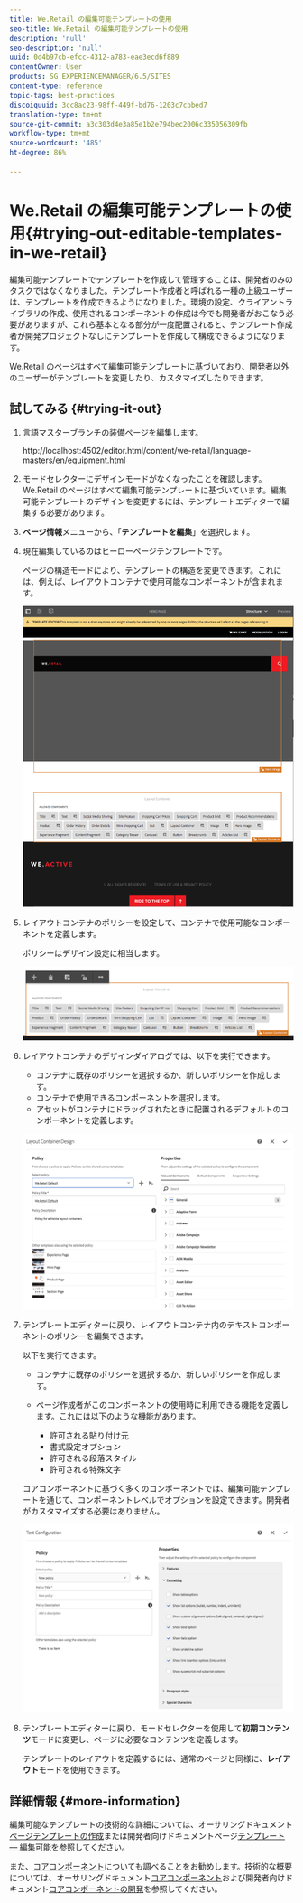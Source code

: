 ```yaml
---
title: We.Retail の編集可能テンプレートの使用
seo-title: We.Retail の編集可能テンプレートの使用
description: 'null'
seo-description: 'null'
uuid: 0d4b97cb-efcc-4312-a783-eae3ecd6f889
contentOwner: User
products: SG_EXPERIENCEMANAGER/6.5/SITES
content-type: reference
topic-tags: best-practices
discoiquuid: 3cc8ac23-98ff-449f-bd76-1203c7cbbed7
translation-type: tm+mt
source-git-commit: a3c303d4e3a85e1b2e794bec2006c335056309fb
workflow-type: tm+mt
source-wordcount: '485'
ht-degree: 86%

---
```



# We.Retail の編集可能テンプレートの使用{#trying-out-editable-templates-in-we-retail}

編集可能テンプレートでテンプレートを作成して管理することは、開発者のみのタスクではなくなりました。テンプレート作成者と呼ばれる一種の上級ユーザーは、テンプレートを作成できるようになりました。環境の設定、クライアントライブラリの作成、使用されるコンポーネントの作成は今でも開発者がおこなう必要がありますが、これら基本となる部分が一度配置されると、テンプレート作成者が開発プロジェクトなしにテンプレートを作成して構成できるようになります。

We.Retail のページはすべて編集可能テンプレートに基づいており、開発者以外のユーザーがテンプレートを変更したり、カスタマイズしたりできます。

## 試してみる  {#trying-it-out}

1. 言語マスターブランチの装備ページを編集します。

   http://localhost:4502/editor.html/content/we-retail/language-masters/en/equipment.html

1. モードセレクターにデザインモードがなくなったことを確認します。We.Retail のページはすべて編集可能テンプレートに基づいています。編集可能テンプレートのデザインを変更するには、テンプレートエディターで編集する必要があります。
1. **ページ情報**&#x200B;メニューから、「**テンプレートを編集**」を選択します。
1. 現在編集しているのはヒーローページテンプレートです。

   ページの構造モードにより、テンプレートの構造を変更できます。これには、例えば、レイアウトコンテナで使用可能なコンポーネントが含まれます。

   ![chlimage_1-138](assets/chlimage_1-138.png)

1. レイアウトコンテナのポリシーを設定して、コンテナで使用可能なコンポーネントを定義します。

   ポリシーはデザイン設定に相当します。

   ![chlimage_1-139](assets/chlimage_1-139.png)

1. レイアウトコンテナのデザインダイアログでは、以下を実行できます。

   * コンテナに既存のポリシーを選択するか、新しいポリシーを作成します。
   * コンテナで使用できるコンポーネントを選択します。
   * アセットがコンテナにドラッグされたときに配置されるデフォルトのコンポーネントを定義します。

   ![chlimage_1-140](assets/chlimage_1-140.png)

1. テンプレートエディターに戻り、レイアウトコンテナ内のテキストコンポーネントのポリシーを編集できます。

   以下を実行できます。

   * コンテナに既存のポリシーを選択するか、新しいポリシーを作成します。
   * ページ作成者がこのコンポーネントの使用時に利用できる機能を定義します。これには以下のような機能があります。

      * 許可される貼り付け元
      * 書式設定オプション
      * 許可される段落スタイル
      * 許可される特殊文字

   コアコンポーネントに基づく多くのコンポーネントでは、編集可能テンプレートを通じて、コンポーネントレベルでオプションを設定できます。開発者がカスタマイズする必要はありません。

   ![chlimage_1-141](assets/chlimage_1-141.png)

1. テンプレートエディターに戻り、モードセレクターを使用して&#x200B;**初期コンテンツ**&#x200B;モードに変更し、ページに必要なコンテンツを定義します。

   テンプレートのレイアウトを定義するには、通常のページと同様に、**レイアウト**&#x200B;モードを使用できます。

## 詳細情報  {#more-information}

編集可能なテンプレートの技術的な詳細については、オーサリングドキュメント[ページテンプレートの作成](/help/sites-authoring/templates.md)または開発者向けドキュメントページ[テンプレート — 編集可能](/help/sites-developing/page-templates-editable.md)を参照してください。

また、[コアコンポーネント](/help/sites-developing/we-retail-core-components.md)についても調べることをお勧めします。技術的な概要については、オーサリングドキュメント[コアコンポーネント](https://docs.adobe.com/content/help/ja-JP/experience-manager-core-components/using/introduction.html)および開発者向けドキュメント[コアコンポーネントの開発](https://helpx.adobe.com/experience-manager/core-components/using/developing.html)を参照してください。

